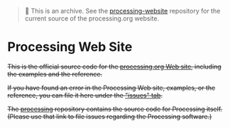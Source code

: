 > 📝 This is an archive. See the [processing-website](https://github.com/processing/processing-website/) repository for the current source of the processing.org website.

Processing Web Site
==========

~~This is the official source code for the [processing.org Web site](http://processing.org), including the examples and the reference.~~

~~If you have found an error in the Processing Web site, examples, or the reference, you can file it here under the ["issues" tab](https://github.com/processing/processing-web/issues).~~

~~The [processing](https://github.com/processing/processing) repository contains the source code for Processing itself. (Please use that link to file issues regarding the Processing software.)~~

<!-- Thanks Ben, Casey, and all the contributors for all things Processing! -->
